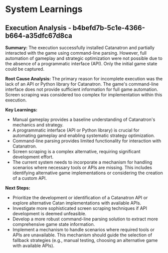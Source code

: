 # System Learnings

## Execution Analysis - b4befd7b-5c1e-4366-b664-a35dfc67d8ca

**Summary:** The execution successfully installed Catanatron and partially interacted with the game using command-line parsing.  However, full automation of gameplay and strategic optimization were not possible due to the absence of a programmatic interface (API).  Only the initial game state could be captured.

**Root Cause Analysis:** The primary reason for incomplete execution was the lack of an API or Python library for Catanatron. The game's command-line interface does not provide sufficient information for full game automation. Screen scraping was considered too complex for implementation within this execution.

**Key Learnings:**

* Manual gameplay provides a baseline understanding of Catanatron's mechanics and strategy.
* A programmatic interface (API or Python library) is crucial for automating gameplay and enabling systematic strategy optimization.
* Command-line parsing provides limited functionality for interaction with Catanatron.
* Screen scraping is a complex alternative, requiring significant development effort.
* The current system needs to incorporate a mechanism for handling scenarios where necessary tools or APIs are missing.  This includes identifying alternative game implementations or considering the creation of a custom API.

**Next Steps:**

* Prioritize the development or identification of a Catanatron API or explore alternative Catan implementations with available APIs.
* Investigate more sophisticated screen scraping techniques if API development is deemed unfeasible.
* Develop a more robust command-line parsing solution to extract more comprehensive game state information.
* Implement a mechanism to handle scenarios where required tools or APIs are unavailable. This mechanism should guide the selection of fallback strategies (e.g., manual testing, choosing an alternative game with available APIs).